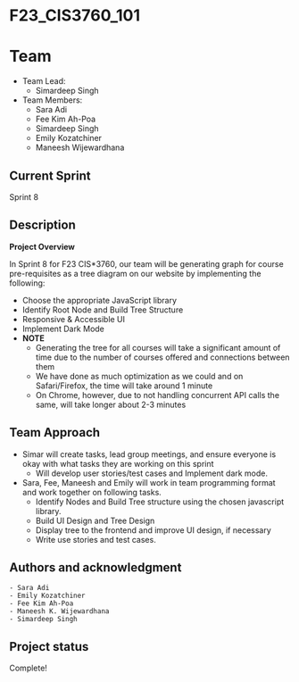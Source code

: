 # F23_CIS3760_101

# Team

-   Team Lead:
    -   Simardeep Singh
-   Team Members:
    -   Sara Adi
    -   Fee Kim Ah-Poa
    -   Simardeep Singh
    -   Emily Kozatchiner
    -   Maneesh Wijewardhana

## Current Sprint

Sprint 8

## Description

**Project Overview**

In Sprint 8 for F23 CIS\*3760, our team will be generating graph for course pre-requisites as a tree diagram on our website by implementing the following:

-   Choose the appropriate JavaScript library
-   Identify Root Node and Build Tree Structure
-   Responsive & Accessible UI
-   Implement Dark Mode
-   **NOTE**
    -   Generating the tree for all courses will take a significant amount of time due to the number of courses offered and connections between them
    -   We have done as much optimization as we could and on Safari/Firefox, the time will take around 1 minute
    -   On Chrome, however, due to not handling concurrent API calls the same, will take longer about 2-3 minutes

## Team Approach

-   Simar will create tasks, lead group meetings, and ensure everyone is okay with what tasks they are working on this sprint
    -   Will develop user stories/test cases and Implement dark mode.
-   Sara, Fee, Maneesh and Emily will work in team programming format and work together on following tasks.
    -   Identify Nodes and Build Tree structure using the chosen javascript library.
    -   Build UI Design and Tree Design
    -   Display tree to the frontend and improve UI design, if necessary
    -   Write use stories and test cases.

## Authors and acknowledgment

    - Sara Adi
    - Emily Kozatchiner
    - Fee Kim Ah-Poa
    - Maneesh K. Wijewardhana
    - Simardeep Singh

## Project status

Complete!
